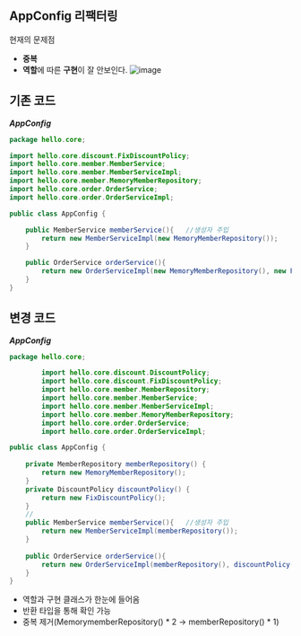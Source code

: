 ## AppConfig 리팩터링
현재의 문제점
* **중복**
* **역할**에 따른 **구현**이 잘 안보인다.
![image](https://user-images.githubusercontent.com/39082893/105357729-92750a80-5c38-11eb-8559-4958e02da3b9.png)


## 기존 코드
***AppConfig***
```java
package hello.core;

import hello.core.discount.FixDiscountPolicy;
import hello.core.member.MemberService;
import hello.core.member.MemberServiceImpl;
import hello.core.member.MemoryMemberRepository;
import hello.core.order.OrderService;
import hello.core.order.OrderServiceImpl;

public class AppConfig {

    public MemberService memberService(){   //생성자 주입
        return new MemberServiceImpl(new MemoryMemberRepository());
    }

    public OrderService orderService(){
        return new OrderServiceImpl(new MemoryMemberRepository(), new FixDiscountPolicy());
    }
}
```

## 변경 코드
***AppConfig***
```java
package hello.core;

        import hello.core.discount.DiscountPolicy;
        import hello.core.discount.FixDiscountPolicy;
        import hello.core.member.MemberRepository;
        import hello.core.member.MemberService;
        import hello.core.member.MemberServiceImpl;
        import hello.core.member.MemoryMemberRepository;
        import hello.core.order.OrderService;
        import hello.core.order.OrderServiceImpl;

public class AppConfig {
    
    private MemberRepository memberRepository() {
        return new MemoryMemberRepository();
    }
    private DiscountPolicy discountPolicy() {
        return new FixDiscountPolicy();
    }
    //
    public MemberService memberService(){   //생성자 주입
        return new MemberServiceImpl(memberRepository());
    }
    
    public OrderService orderService(){
        return new OrderServiceImpl(memberRepository(), discountPolicy());
    }
}

```
* 역할과 구현 클래스가 한눈에 들어옴
* 반환 타입을 통해 확인 가능
* 중복 제거(MemorymemberRepository() * 2 -> memberRepository() * 1)
